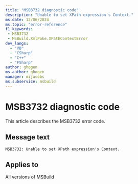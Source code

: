 ```yaml
---
title: "MSB3732 diagnostic code"
description: "Unable to set XPath expression's Context."
ms.date: 12/06/2024
ms.topic: "error-reference"
f1_keywords:
 - MSB3732
 - MSBuild.XmlPoke.XPathContextError
dev_langs:
  - "VB"
  - "CSharp"
  - "C++"
  - "FSharp"
author: ghogen
ms.author: ghogen
manager: mijacobs
ms.subservice: msbuild
---
```


# MSB3732 diagnostic code

<!-- :::ErrorDefinitionDescription::: -->
<!-- :::editable-content name="introDescription"::: -->
This article describes the MSB3732 error code.
<!-- :::editable-content-end::: -->

## Message text

```output
MSB3732: Unable to set XPath expression's Context.
```

<!-- :::editable-content name="postOutputDescription"::: -->
<!--
{StrBegin="MSB3732: "}
-->
<!-- :::editable-content-end::: -->
<!-- :::ErrorDefinitionDescription-end::: -->

## Applies to

All versions of MSBuild
